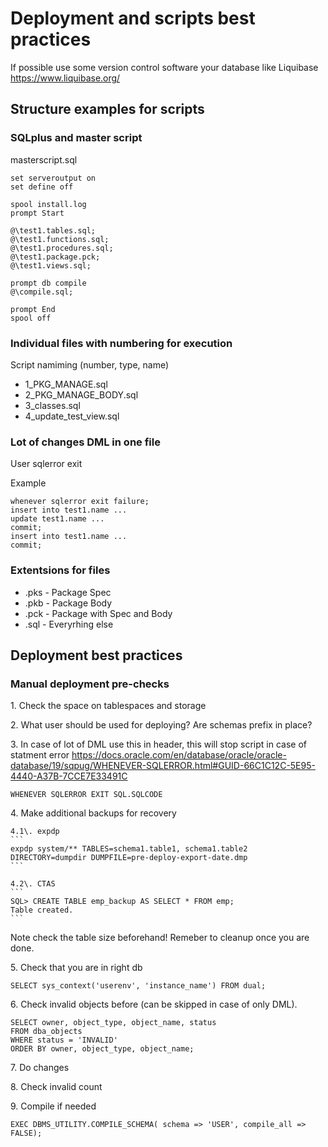 # Deployment and scripts best practices

If possible use some version control software your database like Liquibase
https://www.liquibase.org/


## Structure examples for scripts

### SQLplus and master script

masterscript.sql
```
set serveroutput on
set define off

spool install.log
prompt Start

@\test1.tables.sql;
@\test1.functions.sql;
@\test1.procedures.sql;
@\test1.package.pck;
@\test1.views.sql;

prompt db compile
@\compile.sql;

prompt End
spool off
```


### Individual files with numbering for execution

Script namiming (number, type, name)

- 1_PKG_MANAGE.sql
- 2_PKG_MANAGE_BODY.sql
- 3_classes.sql
- 4_update_test_view.sql


### Lot of changes DML in one file 
User sqlerror exit

Example
```
whenever sqlerror exit failure;
insert into test1.name ...
update test1.name ...
commit;
insert into test1.name ...
commit;
```

### Extentsions for files

- .pks - Package Spec
- .pkb - Package Body
- .pck - Package with Spec and Body
- .sql - Everyrhing else




## Deployment best practices

### Manual deployment pre-checks

1\.  Check the space on tablespaces and storage

2\. What user should be used for deploying? Are schemas prefix in place?

3\. In case of lot of DML use this in header, this will stop script in case of statment error
https://docs.oracle.com/en/database/oracle/oracle-database/19/sqpug/WHENEVER-SQLERROR.html#GUID-66C1C12C-5E95-4440-A37B-7CCE7E33491C
```
WHENEVER SQLERROR EXIT SQL.SQLCODE
```
4\. Make additional backups for recovery
    
    4.1\. expdp 
    ```
    expdp system/** TABLES=schema1.table1, schema1.table2 DIRECTORY=dumpdir DUMPFILE=pre-deploy-export-date.dmp
    ```

    4.2\. CTAS
    ```
    SQL> CREATE TABLE emp_backup AS SELECT * FROM emp;
    Table created.
    ```

Note check the table size beforehand!
Remeber to cleanup once you are done.


5\. Check that you are in right db
```
SELECT sys_context('userenv', 'instance_name') FROM dual;
```

6\. Check invalid objects before (can be skipped in case of only DML).

```
SELECT owner, object_type, object_name, status
FROM dba_objects
WHERE status = 'INVALID'
ORDER BY owner, object_type, object_name;
```

7\. Do changes 


8\. Check invalid count

9\. Compile if needed
```
EXEC DBMS_UTILITY.COMPILE_SCHEMA( schema => 'USER', compile_all => FALSE);
```